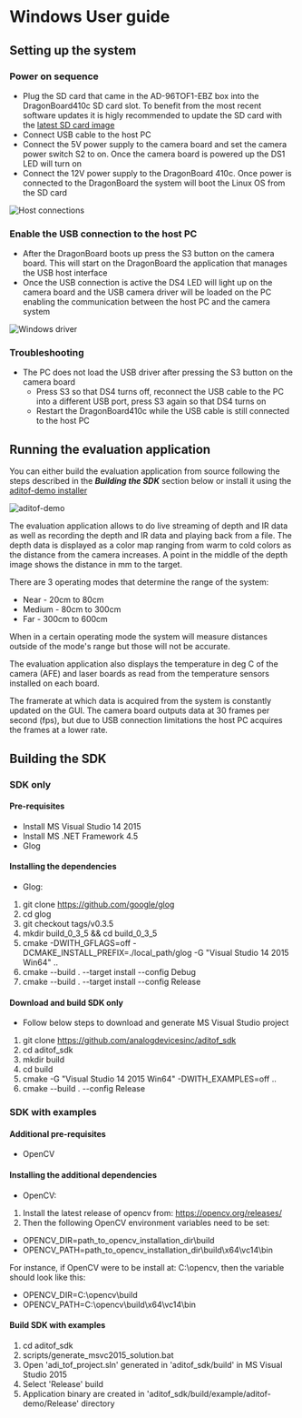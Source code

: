 # Windows User guide

## Setting up the system

### Power on sequence
- Plug the SD card that came in the AD-96TOF1-EBZ box into the DragonBoard410c SD card slot. To benefit from the most recent software updates it is higly recommended to update the SD card with the [latest SD card image](https://github.com/analogdevicesinc/aditof_sdk#supported-embedded-platforms)
- Connect USB cable to the host PC
- Connect the 5V power supply to the camera board and set the camera power switch S2 to on. Once the camera board is powered up the DS1 LED will turn on
- Connect the 12V power supply to the DragonBoard 410c. Once power is connected to the DragonBoard the system will boot the Linux OS from the SD card

![Host connections](https://github.com/analogdevicesinc/aditof_sdk/blob/master/doc/img/db410c_usb.JPG)

### Enable the USB connection to the host PC
- After the DragonBoard boots up press the S3 button on the camera board. This will start on the DragonBoard the application that manages the USB host interface
- Once the USB connection is active the DS4 LED will light up on the camera board and the USB camera driver will be loaded on the PC enabling the communication between the host PC and the camera system

![Windows driver](https://github.com/analogdevicesinc/aditof_sdk/blob/master/doc/img/windows_db410c_usb.JPG)

### Troubleshooting
 - The PC does not load the USB driver after pressing the S3 button on the camera board
    - Press S3 so that DS4 turns off, reconnect the USB cable to the PC into a different USB port, press S3 again so that DS4 turns on
    - Restart the DragonBoard410c while the USB cable is still connected to the host PC

## Running the evaluation application

You can either build the evaluation application from source following the steps described in the ***Building the SDK*** section below or install it using the [aditof-demo installer](https://ci.appveyor.com/project/analogdevicesinc/aditof-sdk/branch/master/artifacts)

![aditof-demo](https://github.com/analogdevicesinc/aditof_sdk/blob/master/doc/img/windows_aditof_demo.jpg)

The evaluation application allows to do live streaming of depth and IR data as well as recording the depth and IR data and playing back from a file. The depth data is displayed as a color map ranging from warm to cold colors as the distance from the camera increases. A point in the middle of the depth image shows the distance in mm to the target.

There are 3 operating modes that determine the range of the system:
 - Near - 20cm to 80cm
 - Medium - 80cm to 300cm
 - Far - 300cm to 600cm

When in a certain operating mode the system will measure distances outside of the mode's range but those will not be accurate. 
 
The evaluation application also displays the temperature in deg C of the camera (AFE) and laser boards as read from the temperature sensors installed on each board.

The framerate at which data is acquired from the system is constantly updated on the GUI. The camera board outputs data at 30 frames per second (fps), but due to USB connection limitations the host PC acquires the frames at a lower rate.

## Building the SDK

### SDK only

#### Pre-requisites
* Install MS Visual Studio 14 2015
* Install MS .NET Framework 4.5
* Glog

#### Installing the dependencies
* Glog:
1. git clone https://github.com/google/glog
2. cd glog
3. git checkout tags/v0.3.5
4. mkdir build_0_3_5 && cd build_0_3_5
5. cmake -DWITH_GFLAGS=off -DCMAKE_INSTALL_PREFIX=./local_path/glog -G "Visual Studio 14 2015 Win64" ..
6. cmake --build . --target install --config Debug
7. cmake --build . --target install --config Release

#### Download and build SDK only
* Follow below steps to download and generate MS Visual Studio project
1. git clone https://github.com/analogdevicesinc/aditof_sdk
2. cd aditof_sdk
3. mkdir build
4. cd build
5. cmake -G "Visual Studio 14 2015 Win64" -DWITH_EXAMPLES=off ..
6. cmake --build . --config Release

### SDK with examples

#### Additional pre-requisites
* OpenCV

#### Installing the additional dependencies
* OpenCV:
1. Install the latest release of opencv from: https://opencv.org/releases/
2. Then the following OpenCV environment variables need to be set:

* OPENCV_DIR=path_to_opencv_installation_dir\build
* OPENCV_PATH=path_to_opencv_installation_dir\build\x64\vc14\bin

For instance, if OpenCV were to be install at: C:\opencv, then the variable should look like this:
* OPENCV_DIR=C:\opencv\build
* OPENCV_PATH=C:\opencv\build\x64\vc14\bin

#### Build SDK with examples
1. cd aditof_sdk
2. scripts/generate_msvc2015_solution.bat
3. Open 'adi_tof_project.sln' generated in 'aditof_sdk/build' in MS Visual Studio 2015
4. Select 'Release' build
5. Application binary are created in 'aditof_sdk/build/example/aditof-demo/Release' directory
